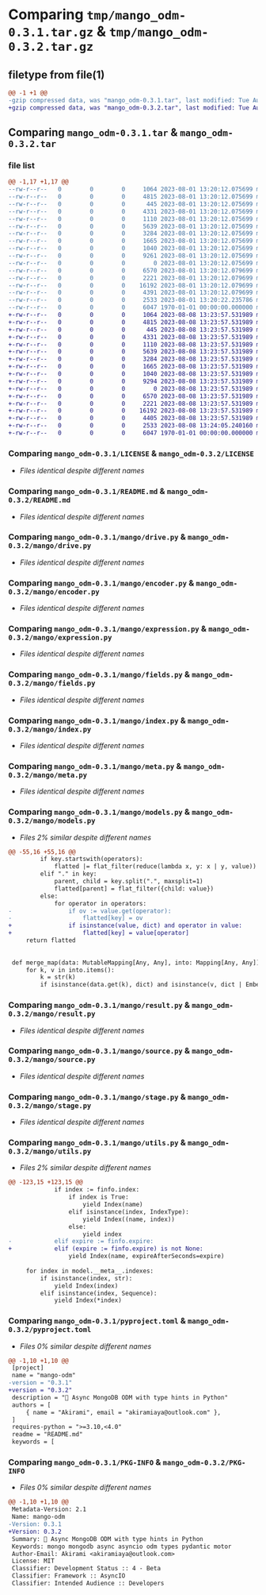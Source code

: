 # Comparing `tmp/mango_odm-0.3.1.tar.gz` & `tmp/mango_odm-0.3.2.tar.gz`

## filetype from file(1)

```diff
@@ -1 +1 @@
-gzip compressed data, was "mango_odm-0.3.1.tar", last modified: Tue Aug  1 13:20:22 2023, max compression
+gzip compressed data, was "mango_odm-0.3.2.tar", last modified: Tue Aug  8 13:24:05 2023, max compression
```

## Comparing `mango_odm-0.3.1.tar` & `mango_odm-0.3.2.tar`

### file list

```diff
@@ -1,17 +1,17 @@
--rw-r--r--   0        0        0     1064 2023-08-01 13:20:12.075699 mango_odm-0.3.1/LICENSE
--rw-r--r--   0        0        0     4815 2023-08-01 13:20:12.075699 mango_odm-0.3.1/README.md
--rw-r--r--   0        0        0      445 2023-08-01 13:20:12.075699 mango_odm-0.3.1/mango/__init__.py
--rw-r--r--   0        0        0     4331 2023-08-01 13:20:12.075699 mango_odm-0.3.1/mango/drive.py
--rw-r--r--   0        0        0     1110 2023-08-01 13:20:12.075699 mango_odm-0.3.1/mango/encoder.py
--rw-r--r--   0        0        0     5639 2023-08-01 13:20:12.075699 mango_odm-0.3.1/mango/expression.py
--rw-r--r--   0        0        0     3284 2023-08-01 13:20:12.075699 mango_odm-0.3.1/mango/fields.py
--rw-r--r--   0        0        0     1665 2023-08-01 13:20:12.075699 mango_odm-0.3.1/mango/index.py
--rw-r--r--   0        0        0     1040 2023-08-01 13:20:12.075699 mango_odm-0.3.1/mango/meta.py
--rw-r--r--   0        0        0     9261 2023-08-01 13:20:12.075699 mango_odm-0.3.1/mango/models.py
--rw-r--r--   0        0        0        0 2023-08-01 13:20:12.075699 mango_odm-0.3.1/mango/py.typed
--rw-r--r--   0        0        0     6570 2023-08-01 13:20:12.079699 mango_odm-0.3.1/mango/result.py
--rw-r--r--   0        0        0     2221 2023-08-01 13:20:12.079699 mango_odm-0.3.1/mango/source.py
--rw-r--r--   0        0        0    16192 2023-08-01 13:20:12.079699 mango_odm-0.3.1/mango/stage.py
--rw-r--r--   0        0        0     4391 2023-08-01 13:20:12.079699 mango_odm-0.3.1/mango/utils.py
--rw-r--r--   0        0        0     2533 2023-08-01 13:20:22.235786 mango_odm-0.3.1/pyproject.toml
--rw-r--r--   0        0        0     6047 1970-01-01 00:00:00.000000 mango_odm-0.3.1/PKG-INFO
+-rw-r--r--   0        0        0     1064 2023-08-08 13:23:57.531989 mango_odm-0.3.2/LICENSE
+-rw-r--r--   0        0        0     4815 2023-08-08 13:23:57.531989 mango_odm-0.3.2/README.md
+-rw-r--r--   0        0        0      445 2023-08-08 13:23:57.531989 mango_odm-0.3.2/mango/__init__.py
+-rw-r--r--   0        0        0     4331 2023-08-08 13:23:57.531989 mango_odm-0.3.2/mango/drive.py
+-rw-r--r--   0        0        0     1110 2023-08-08 13:23:57.531989 mango_odm-0.3.2/mango/encoder.py
+-rw-r--r--   0        0        0     5639 2023-08-08 13:23:57.531989 mango_odm-0.3.2/mango/expression.py
+-rw-r--r--   0        0        0     3284 2023-08-08 13:23:57.531989 mango_odm-0.3.2/mango/fields.py
+-rw-r--r--   0        0        0     1665 2023-08-08 13:23:57.531989 mango_odm-0.3.2/mango/index.py
+-rw-r--r--   0        0        0     1040 2023-08-08 13:23:57.531989 mango_odm-0.3.2/mango/meta.py
+-rw-r--r--   0        0        0     9294 2023-08-08 13:23:57.531989 mango_odm-0.3.2/mango/models.py
+-rw-r--r--   0        0        0        0 2023-08-08 13:23:57.531989 mango_odm-0.3.2/mango/py.typed
+-rw-r--r--   0        0        0     6570 2023-08-08 13:23:57.531989 mango_odm-0.3.2/mango/result.py
+-rw-r--r--   0        0        0     2221 2023-08-08 13:23:57.531989 mango_odm-0.3.2/mango/source.py
+-rw-r--r--   0        0        0    16192 2023-08-08 13:23:57.531989 mango_odm-0.3.2/mango/stage.py
+-rw-r--r--   0        0        0     4405 2023-08-08 13:23:57.531989 mango_odm-0.3.2/mango/utils.py
+-rw-r--r--   0        0        0     2533 2023-08-08 13:24:05.240160 mango_odm-0.3.2/pyproject.toml
+-rw-r--r--   0        0        0     6047 1970-01-01 00:00:00.000000 mango_odm-0.3.2/PKG-INFO
```

### Comparing `mango_odm-0.3.1/LICENSE` & `mango_odm-0.3.2/LICENSE`

 * *Files identical despite different names*

### Comparing `mango_odm-0.3.1/README.md` & `mango_odm-0.3.2/README.md`

 * *Files identical despite different names*

### Comparing `mango_odm-0.3.1/mango/drive.py` & `mango_odm-0.3.2/mango/drive.py`

 * *Files identical despite different names*

### Comparing `mango_odm-0.3.1/mango/encoder.py` & `mango_odm-0.3.2/mango/encoder.py`

 * *Files identical despite different names*

### Comparing `mango_odm-0.3.1/mango/expression.py` & `mango_odm-0.3.2/mango/expression.py`

 * *Files identical despite different names*

### Comparing `mango_odm-0.3.1/mango/fields.py` & `mango_odm-0.3.2/mango/fields.py`

 * *Files identical despite different names*

### Comparing `mango_odm-0.3.1/mango/index.py` & `mango_odm-0.3.2/mango/index.py`

 * *Files identical despite different names*

### Comparing `mango_odm-0.3.1/mango/meta.py` & `mango_odm-0.3.2/mango/meta.py`

 * *Files identical despite different names*

### Comparing `mango_odm-0.3.1/mango/models.py` & `mango_odm-0.3.2/mango/models.py`

 * *Files 2% similar despite different names*

```diff
@@ -55,16 +55,16 @@
         if key.startswith(operators):
             flatted |= flat_filter(reduce(lambda x, y: x | y, value))
         elif "." in key:
             parent, child = key.split(".", maxsplit=1)
             flatted[parent] = flat_filter({child: value})
         else:
             for operator in operators:
-                if ov := value.get(operator):
-                    flatted[key] = ov
+                if isinstance(value, dict) and operator in value:
+                    flatted[key] = value[operator]
     return flatted
 
 
 def merge_map(data: MutableMapping[Any, Any], into: Mapping[Any, Any]) -> None:
     for k, v in into.items():
         k = str(k)
         if isinstance(data.get(k), dict) and isinstance(v, dict | EmbeddedDocument):
```

### Comparing `mango_odm-0.3.1/mango/result.py` & `mango_odm-0.3.2/mango/result.py`

 * *Files identical despite different names*

### Comparing `mango_odm-0.3.1/mango/source.py` & `mango_odm-0.3.2/mango/source.py`

 * *Files identical despite different names*

### Comparing `mango_odm-0.3.1/mango/stage.py` & `mango_odm-0.3.2/mango/stage.py`

 * *Files identical despite different names*

### Comparing `mango_odm-0.3.1/mango/utils.py` & `mango_odm-0.3.2/mango/utils.py`

 * *Files 2% similar despite different names*

```diff
@@ -123,15 +123,15 @@
             if index := finfo.index:
                 if index is True:
                     yield Index(name)
                 elif isinstance(index, IndexType):
                     yield Index((name, index))
                 else:
                     yield index
-            elif expire := finfo.expire:
+            elif (expire := finfo.expire) is not None:
                 yield Index(name, expireAfterSeconds=expire)
 
     for index in model.__meta__.indexes:
         if isinstance(index, str):
             yield Index(index)
         elif isinstance(index, Sequence):
             yield Index(*index)
```

### Comparing `mango_odm-0.3.1/pyproject.toml` & `mango_odm-0.3.2/pyproject.toml`

 * *Files 0% similar despite different names*

```diff
@@ -1,10 +1,10 @@
 [project]
 name = "mango-odm"
-version = "0.3.1"
+version = "0.3.2"
 description = "🥭 Async MongoDB ODM with type hints in Python"
 authors = [
     { name = "Akirami", email = "akiramiaya@outlook.com" },
 ]
 requires-python = ">=3.10,<4.0"
 readme = "README.md"
 keywords = [
```

### Comparing `mango_odm-0.3.1/PKG-INFO` & `mango_odm-0.3.2/PKG-INFO`

 * *Files 0% similar despite different names*

```diff
@@ -1,10 +1,10 @@
 Metadata-Version: 2.1
 Name: mango-odm
-Version: 0.3.1
+Version: 0.3.2
 Summary: 🥭 Async MongoDB ODM with type hints in Python
 Keywords: mongo mongodb async asyncio odm types pydantic motor
 Author-Email: Akirami <akiramiaya@outlook.com>
 License: MIT
 Classifier: Development Status :: 4 - Beta
 Classifier: Framework :: AsyncIO
 Classifier: Intended Audience :: Developers
```

